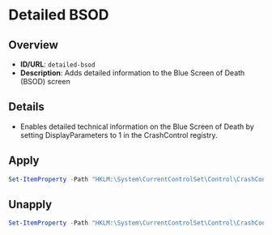 # Detailed BSOD

## Overview
- **ID/URL**: `detailed-bsod`
- **Description**: Adds detailed information to the Blue Screen of Death (BSOD) screen





## Details

- Enables detailed technical information on the Blue Screen of Death by setting DisplayParameters to 1 in the CrashControl registry.





## Apply

```powershell
Set-ItemProperty -Path "HKLM:\System\CurrentControlSet\Control\CrashControl" -Name "Value" -Type DWord -Value 1

```

## Unapply

```powershell
Set-ItemProperty -Path "HKLM:\System\CurrentControlSet\Control\CrashControl" -Name "Value" -Type DWord -Value 0

```
